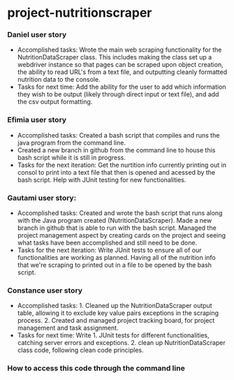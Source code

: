 # project-nutritionscraper
### Daniel user story
- Accomplished tasks: Wrote the main web scraping functionality for the NutritionDataScraper class. This includes making the class set up a webdriver instance so that pages can be scraped upon object creation, the ability to read URL's from a text file, and outputting cleanly formatted nutrition data to the console. 
- Tasks for next time: Add the ability for the user to add which information they wish to be output (likely through direct input or text file), and add the csv output formatting. 

### Efimia user story 
- Accomplished tasks: Created a bash script that compiles and runs the java program from the command line. 
- Created a new branch in github from the command line to house this bash script while it is still in progress. 
- Tasks for the next iteration: Get the nurtition info currently printing out in consol to print into a text file that then is opened and acessed by the bash script. Help with JUnit testing for new functionalities. 

### Gautami user story: 
- Accomplished tasks: Created and wrote the bash script that runs along with the Java program created (NutritionDataScraper). Made a new branch in github that is able to run with the bash script. Managed the project management aspect by creating cards on the project and seeing what tasks have been accomplished and still need to be done. 
- Tasks for the next iteration: Write JUnit tests to ensure all of our functionalities are working as planned. Having all of the nutrition info that we're scraping to printed out in a file to be opened by the bash script. 

### Constance user story 
- Accomplished tasks: 1. Cleaned up the NutritionDataScraper output table, allowing it to exclude key value pairs exceptions in the scraping process. 2. Created and managed project tracking board, for project management and task assignment.   
- Tasks for next time: Write 1. JUnit tests for different functionalities, catching server errors and exceptions. 2. clean up NutritionDataScraper class code, following clean code principles. 



### How to access this code through the command line 
